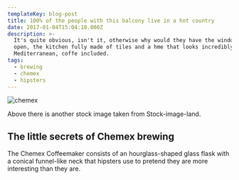 ```yaml
---
templateKey: blog-post
title: 100% of the people with this balcony live in a hot country
date: 2017-01-04T15:04:10.000Z
description: >-
  It's quite obvious, isn't it, otherwise why would they have the window wide
  open, the kitchen fully made of tiles and a hme that looks incredibly
  Mediterranean, coffe included. 
tags:
  - brewing
  - chemex
  - hipsters
---
```

![chemex](/img/chemex.jpg)

Above there is another stock image taken from Stock-image-land. 

## The little secrets of Chemex brewing

The Chemex Coffeemaker consists of an hourglass-shaped glass flask with a conical funnel-like neck that hipsters use to pretend they are more interesting than they are.
